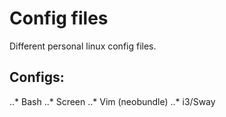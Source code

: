# Config files
Different personal linux config files.

## Configs:
  ..* Bash
  ..* Screen
  ..* Vim (neobundle)
  ..* i3/Sway

